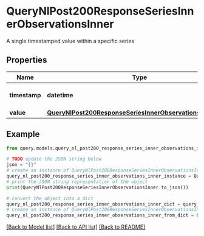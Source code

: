 # QueryNlPost200ResponseSeriesInnerObservationsInner

A single timestamped value within a specific series

## Properties

Name | Type | Description | Notes
------------ | ------------- | ------------- | -------------
**timestamp** | **datetime** | Timestamp of the observation | 
**value** | [**QueryNlPost200ResponseSeriesInnerObservationsInnerValue**](QueryNlPost200ResponseSeriesInnerObservationsInnerValue.md) |  | 

## Example

```python
from qoery.models.query_nl_post200_response_series_inner_observations_inner import QueryNlPost200ResponseSeriesInnerObservationsInner

# TODO update the JSON string below
json = "{}"
# create an instance of QueryNlPost200ResponseSeriesInnerObservationsInner from a JSON string
query_nl_post200_response_series_inner_observations_inner_instance = QueryNlPost200ResponseSeriesInnerObservationsInner.from_json(json)
# print the JSON string representation of the object
print(QueryNlPost200ResponseSeriesInnerObservationsInner.to_json())

# convert the object into a dict
query_nl_post200_response_series_inner_observations_inner_dict = query_nl_post200_response_series_inner_observations_inner_instance.to_dict()
# create an instance of QueryNlPost200ResponseSeriesInnerObservationsInner from a dict
query_nl_post200_response_series_inner_observations_inner_from_dict = QueryNlPost200ResponseSeriesInnerObservationsInner.from_dict(query_nl_post200_response_series_inner_observations_inner_dict)
```
[[Back to Model list]](../README.md#documentation-for-models) [[Back to API list]](../README.md#documentation-for-api-endpoints) [[Back to README]](../README.md)


